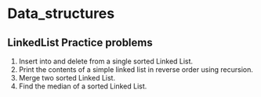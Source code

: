 # Data_structures
## LinkedList Practice problems
1. Insert into and delete from a single sorted Linked List.
3. Print the contents of a simple linked list in reverse order using recursion.
4. Merge two sorted Linked List.
5. Find the median of a sorted Linked List.
